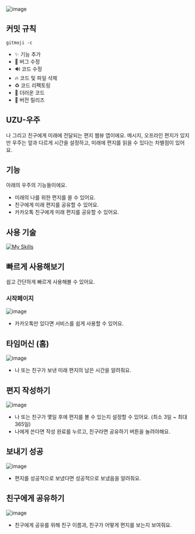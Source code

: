 ![image](https://github.com/user-attachments/assets/1cca7a0f-31aa-4965-91aa-dd0d44f76b38)

## 커밋 규칙
    gitmoji -c
- ✨ 기능 추가
- 🐛 버그 수정
- 🔊 코드 수정
- 🔥 코드 및 파일 삭제
- ♻️ 코드 리펙토링
- 💩 더러운 코드
- 🔖 버전 릴리즈


## UZU-우주
나 그리고 친구에게 미래에 전달되는 편지 웹뷰 앱이에요. 
메시지, 오프라인 편지가 있지만 우주는 앞과 다르게 시간을 설정하고, 미래에 편지를 읽을 수 있다는 차별점이 있어요.

## 기능
아래의 우주의 기능들이에요.
- 미래의 나를 위한 편지를 쓸 수 있어요.
- 친구에게 미래 편지를 공유할 수 있어요.
- 카카오톡 친구에게 미래 편지를 공유할 수 있어요.

## 사용 기술
[![My Skills](https://skillicons.dev/icons?i=svelte,fastapi,mongodb,figma)](https://skillicons.dev)

## 빠르게 사용해보기
쉽고 간단하게 빠르게 사용해볼 수 있어요.
### 시작페이지
![image](https://github.com/user-attachments/assets/2a9f0c22-4646-4d89-b805-d0f2d835ff1f)
- 카카오톡만 있다면 서비스를 쉽게 사용할 수 있어요.

## 타임머신 (홈)
![image](https://github.com/user-attachments/assets/5b549305-9e4b-4ca6-b727-b16d4bbe2688)
- 나 또는 친구가 보낸 미래 편지의 남은 시간을 알려줘요.

## 편지 작성하기
![image](https://github.com/user-attachments/assets/dcecffe4-0ace-4be6-8f01-95761e906ca2)
- 나 또는 친구가 몇일 후에 편지를 볼 수 있는지 설정할 수 있어요. (최소 3일 ~ 최대 365일)
- 나에게 쓴다면 작성 완료를 누르고, 친구라면 공유하기 버튼을 눌려야해요.

## 보내기 성공
![image](https://github.com/user-attachments/assets/fe59ab39-d83c-4df8-8367-b9a0142e4a09)
- 편지를 성공적으로 보냈다면 성공적으로 보냈음을 알려줘요.

## 친구에게 공유하기
![image](https://github.com/user-attachments/assets/0044e6bd-ae83-4093-bd88-595f9e2d5994)
- 친구에게 공유를 위해 친구 이름과, 친구가 어떻게 편지를 보는지 보여줘요.
